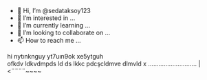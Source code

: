 - 👋 Hi, I’m @sedataksoy123
- 👀 I’m interested in ...
- 🌱 I’m currently learning ...
- 💞️ I’m looking to collaborate on ...
- 📫 How to reach me ...

<!---
sedataksoy123/sedataksoy123 is a ✨ special ✨ repository because its `README.md` (this file) appears on your GitHub profile.
You can click the Preview link to take a look at your changes.
--->
hi
nytınknguy  yt7uın9ok  xe5ytguh  
ofkdv ldkvdmpds ld
ds lkkc pdcşcldmve
dlmvld x ............................
|<¨¨¨¨~~~~
